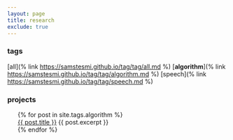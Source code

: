 ```yaml
---
layout: page
title: research
exclude: true
---
```


### tags
[all](% link https://samstesmi.github.io/tag/tag/all.md %)
[**algorithm**](% link https://samstesmi.github.io/tag/tag/algorithm.md %)
[speech](% link https://samstesmi.github.io/tag/tag/speech.md %)

### projects
<ul style="list-style-type:none">
  {% for post in site.tags.algorithm %}
    <li>
      <a href="{{ post.url }}">{{ post.title }}</a>
        {{ post.excerpt }}
    </li>
  {% endfor %}
</ul>
